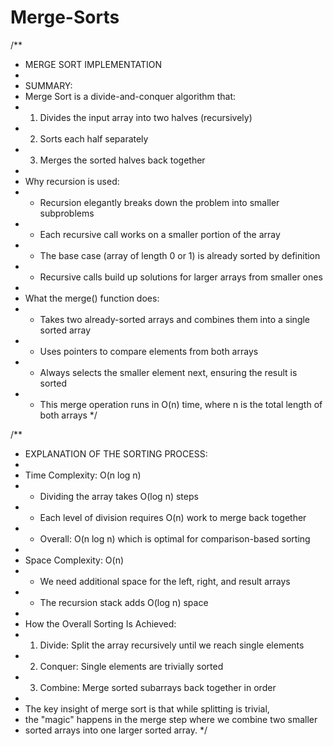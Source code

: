 # Merge-Sorts
/**
 * MERGE SORT IMPLEMENTATION
 * 
 * SUMMARY:
 * Merge Sort is a divide-and-conquer algorithm that:
 * 1. Divides the input array into two halves (recursively)
 * 2. Sorts each half separately
 * 3. Merges the sorted halves back together
 * 
 * Why recursion is used:
 * - Recursion elegantly breaks down the problem into smaller subproblems
 * - Each recursive call works on a smaller portion of the array
 * - The base case (array of length 0 or 1) is already sorted by definition
 * - Recursive calls build up solutions for larger arrays from smaller ones
 * 
 * What the merge() function does:
 * - Takes two already-sorted arrays and combines them into a single sorted array
 * - Uses pointers to compare elements from both arrays
 * - Always selects the smaller element next, ensuring the result is sorted
 * - This merge operation runs in O(n) time, where n is the total length of both arrays
 */

/**
   * EXPLANATION OF THE SORTING PROCESS:
   * 
   * Time Complexity: O(n log n)
   * - Dividing the array takes O(log n) steps
   * - Each level of division requires O(n) work to merge back together
   * - Overall: O(n log n) which is optimal for comparison-based sorting
   * 
   * Space Complexity: O(n)
   * - We need additional space for the left, right, and result arrays
   * - The recursion stack adds O(log n) space
   * 
   * How the Overall Sorting Is Achieved:
   * 1. Divide: Split the array recursively until we reach single elements
   * 2. Conquer: Single elements are trivially sorted
   * 3. Combine: Merge sorted subarrays back together in order
   * 
   * The key insight of merge sort is that while splitting is trivial,
   * the "magic" happens in the merge step where we combine two smaller
   * sorted arrays into one larger sorted array.
   */

